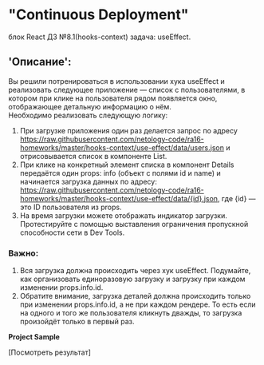 # "Continuous Deployment"  
блок React ДЗ №8.1(hooks-context) задача: useEffect. 

## 'Описание':  
Вы решили потренироваться в использовании хука useEffect и реализовать следующее приложение — список с пользователями, в котором при клике на пользователя рядом появляется окно, отображающее детальную информацию о нём.  
Необходимо реализовать следующую логику:  
1. При загрузке приложения один раз делается запрос по адресу https://raw.githubusercontent.com/netology-code/ra16-homeworks/master/hooks-context/use-effect/data/users.json и отрисовывается список в компоненте List.
2. При клике на конкретный элемент списка в компонент Details передаётся один props: info (объект с полями id и name) и начинается загрузка данных по адресу: https://raw.githubusercontent.com/netology-code/ra16-homeworks/master/hooks-context/use-effect/data/{id}.json, где {id} — это ID пользователя из props.
3. На время загрузки можете отображать индикатор загрузки. Протестируйте с помощью выставления ограничения пропускной способности сети в Dev Tools.  
### Важно: ###  
1. Вся загрузка должна происходить через хук useEffect. Подумайте, как организовать единоразовую загрузку и загрузку при каждом изменении props.info.id.
2. Обратите внимание, загрузка деталей должна происходить только при изменении props.info.id, а не при каждом рендере. То есть если на одного и того же пользователя кликнуть дважды, то загрузка произойдёт только в первый раз.

**Project Sample**  

[Посмотреть результат]
